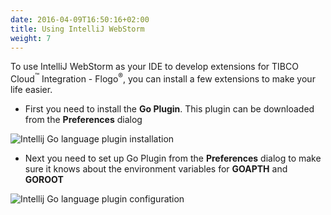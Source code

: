 ```yaml
---
date: 2016-04-09T16:50:16+02:00
title: Using IntelliJ WebStorm
weight: 7
---
```


To use IntelliJ WebStorm as your IDE to develop extensions for TIBCO Cloud<sup>&trade;</sup> Integration - Flogo<sup>&reg;</sup>, you can install a few extensions to make your life easier.

* First you need to install the **Go Plugin**. This plugin can be downloaded from the **Preferences** dialog

![Intellij Go language plugin installation](../../images/goplugin-webstorm-install.png)

* Next you need to set up Go Plugin from the **Preferences** dialog to make sure it knows about the environment variables for **GOAPTH** and **GOROOT**

![Intellij Go language plugin configuration](../../images/goplugin-webstorm-settings.png)
